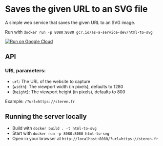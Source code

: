 # Saves the given URL to an SVG file

A simple web service that saves the given URL to an SVG image.

Run with `docker run -p 8080:8080 gcr.io/as-a-service-dev/html-to-svg`

[![Run on Google Cloud](https://storage.googleapis.com/cloudrun/button.svg)](https://deploy.cloud.run)

## API

### URL parameters:

* `url`: The URL of the website to capture
* (`width`): The viewport width (in pixels), defaults to 1280
* (`height`): The viewport height (in pixels), defaults to 800

Example: `/?url=https://steren.fr`

## Running the server locally

* Build with `docker build . -t html-to-svg`
* Start with `docker run -p 8080:8080 html-to-svg`
* Open in your browser at `http://localhost:8080/?url=https://steren.fr`
